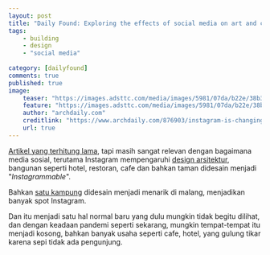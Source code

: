 ```yaml
---
layout: post
title: "Daily Found: Exploring the effects of social media on art and culture, one selfie at a time"
tags: 
    - building
    - design
    - "social media"
        
category: [dailyfound]
comments: true
published: true
image:
    teaser: "https://images.adsttc.com/media/images/5981/07da/b22e/38b3/a500/0048/slideshow/BeFunky_Collage.jpg?1501628372"
    feature: "https://images.adsttc.com/media/images/5981/07da/b22e/38b3/a500/0048/slideshow/BeFunky_Collage.jpg?1501628372"
    author: "archdaily.com"
    creditlink: "https://www.archdaily.com/876903/instagram-is-changing-how-we-design-spaces-and-creating-incredibly-lucrative-businesses"
    url: true
---
```



[Artikel yang terhitung lama](https://edition.cnn.com/style/article/instagram-installation-art/index.html), tapi masih sangat relevan dengan bagaimana media sosial, terutama Instagram mempengaruhi [design arsitektur](https://www.archdaily.com/876903/instagram-is-changing-how-we-design-spaces-and-creating-incredibly-lucrative-businesses), bangunan seperti hotel, restoran, cafe dan bahkan taman didesain menjadi "*Instagrammable*".

Bahkan [satu kampung](https://www.bbc.com/indonesia/majalah/2016/10/161016_majalah_kampung_warna_warni_malang) didesain menjadi menarik di malang, menjadikan banyak spot Instagram.

Dan itu menjadi satu hal normal baru yang dulu mungkin tidak begitu dilihat, dan dengan keadaan pandemi seperti sekarang, mungkin tempat-tempat itu menjadi kosong, bahkan banyak usaha seperti cafe, hotel, yang gulung tikar karena sepi tidak ada pengunjung.